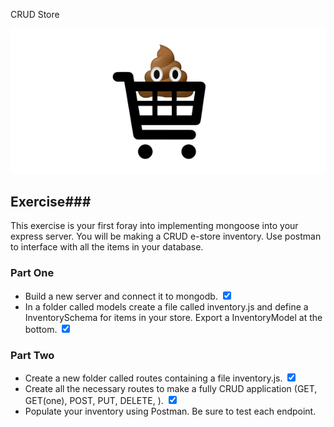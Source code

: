 CRUD Store

![](readme-images/crudstore-image.png)

## Exercise###
This exercise is your first foray into implementing mongoose into your express server. You will be making a CRUD e-store inventory. Use postman to interface with all the items in your database.

### Part One

* Build a new server and connect it to mongodb. <input type="checkbox" checked>
* In a folder called models create a file called inventory.js and define a InventorySchema for items in your store. Export a InventoryModel at the bottom. <input type="checkbox" checked>

### Part Two

* Create a new folder called routes containing a file inventory.js. <input type="checkbox" checked>
* Create all the necessary routes to make a fully CRUD application (GET, GET(one), POST, PUT, DELETE, ). <input type="checkbox" checked>
* Populate your inventory using Postman. Be sure to test each endpoint.
